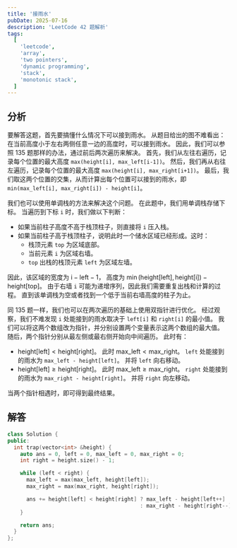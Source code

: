 ```yaml
---
title: '接雨水'
pubDate: 2025-07-16
description: 'LeetCode 42 题解析'
tags:
  [
    'leetcode',
    'array',
    'two pointers',
    'dynamic programming',
    'stack',
    'monotonic stack',
  ]
---
```


## 分析

要解答这题，首先要搞懂什么情况下可以接到雨水。
从题目给出的图不难看出：在当前高度小于左右两侧任意一边的高度时，可以接到雨水。
因此，我们可以参照 135 题那样的办法，通过前后两次遍历来解决。
首先，我们从左往右遍历，记录每个位置的最大高度 `max(height[i], max_left[i-1])`。
然后，我们再从右往左遍历，记录每个位置的最大高度 `max(height[i], max_right[i+1])`。
最后，我们取这两个位置的交集，从而计算出每个位置可以接到的雨水，即 `min(max_left[i], max_right[i]) - height[i]`。

我们也可以使用单调栈的方法来解决这个问题。
在此题中，我们用单调栈存储下标。
当遍历到下标 `i` 时，我们做以下判断：

- 如果当前柱子高度不高于栈顶柱子，则直接将 `i` 压入栈。
- 如果当前柱子高于栈顶柱子，说明此时一个储水区域已经形成。这时：
  - 栈顶元素 `top` 为区域底部。
  - 当前元素 `i` 为区域右墙。
  - `top` 出栈的栈顶元素 `left` 为区域左墙。

因此，该区域的宽度为 $\mathrm{i} - \mathrm{left} - 1$，
高度为 $\min{(\mathrm{height}[\mathrm{left}], \mathrm{height}[\mathrm{i}])} - \mathrm{height}[\mathrm{top}]$。
由于右墙 `i` 可能为递增序列，因此我们需要重复出栈和计算的过程。
直到该单调栈为空或者找到一个低于当前右墙高度的柱子为止。

同 135 题一样，我们也可以在两次遍历的基础上使用双指针进行优化。
经过观察，我们不难发现 `i` 处能接到的雨水取决于 `left[i]` 和 `right[i]` 的最小值。
我们可以将这两个数组改为指针，并分别设置两个变量表示这两个数组的最大值。
随后，两个指针分别从最左侧或最右侧开始向中间遍历。
此时有：

- $\mathrm{height}[\mathrm{left}]<\mathrm{height}[\mathrm{right}]$。
  此时 $\mathrm{max\_left} < \mathrm{max\_right}$。
  `left` 处能接到的雨水为 `max_left - height[left]`。
  并将 `left` 向右移动。
- $\mathrm{height}[\mathrm{left}]\ge\mathrm{height}[\mathrm{right}]$。
  此时 $\mathrm{max\_left} \ge \mathrm{max\_right}$。
  `right` 处能接到的雨水为 `max_right - height[right]`。
  并将 `right` 向左移动。

当两个指针相遇时，即可得到最终结果。

## 解答

```cpp
class Solution {
public:
  int trap(vector<int> &height) {
    auto ans = 0, left = 0, max_left = 0, max_right = 0;
    int right = height.size() - 1;

    while (left < right) {
      max_left = max(max_left, height[left]);
      max_right = max(max_right, height[right]);

      ans += height[left] < height[right] ? max_left - height[left++]
                                          : max_right - height[right--];
    }

    return ans;
  }
};
```
